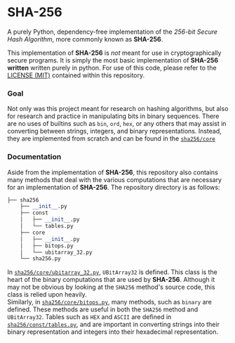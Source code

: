 # SHA-256

A purely Python, dependency-free implementation of the *256-bit Secure Hash Algorithm*, more commonly known as **SHA-256**. 

This implementation of **SHA-256** is *not* meant for use in cryptographically secure programs. It is simply the most basic implementation of **SHA-256 written** written purely in python. For use of this code, please refer to the [LICENSE (MIT)](https://github.com/greysonDEV/SHA-256/blob/main/LICENSE) contained within this repository.


### Goal

Not only was this project meant for research on hashing algorithms, but also for research and practice in manipulating bits in binary sequences. There are no uses of builtins such as `bin`, `ord`, `hex`, or any others that may assist in converting between strings, integers, and binary representations. Instead, they are implemented from scratch and can be found in the [`sha256/core`](https://github.com/greysonDEV/SHA-256/blob/main/LICENSE)


### Documentation

Aside from the implementation of **SHA-256**, this repository also contains many methods that deal with the various computations that are necessary for an implementation of **SHA-256**. The repository directory is as follows:
```python
├── sha256
    ├── __init__.py
    ├── const
    │   ├── __init__.py
    │   └── tables.py
    ├── core
    │   ├── __init__.py
    │   ├── bitops.py
    │   └── ubitarray_32.py
    └── sha256.py
```
In [`sha256/core/ubitarray_32.py`](https://github.com/greysonDEV/SHA-256/blob/main/sha256/core/ubitarray_32.py), `UBitArray32` is defined. This class is the heart of the binary computations that are used by **SHA-256**. Although it may not be obvious by looking at the `SHA256` method's source code, this class is relied upon heavily.\
Similarly, in [`sha256/core/bitops.py`](https://github.com/greysonDEV/SHA-256/blob/main/sha256/core/bitops.py), many methods, such as `binary` are defined. These methods are useful in both the `SHA256` method and `UBitArray32`. Tables such as `HEX` and `ASCII` are defined in [`sha256/const/tables.py`](https://github.com/greysonDEV/SHA-256/blob/main/sha256/const/tables.py), and are important in converting strings into their binary representation and integers into their hexadecimal representation.
